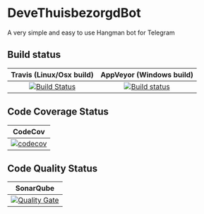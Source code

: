 # DeveThuisbezorgdBot
A very simple and easy to use Hangman bot for Telegram

## Build status

| Travis (Linux/Osx build) | AppVeyor (Windows build) |
|:------------------------:|:------------------------:|
| [![Build Status](https://travis-ci.org/devedse/DeveThuisbezorgdBot.svg?branch=master)](https://travis-ci.org/devedse/DeveThuisbezorgdBot) | [![Build status](https://ci.appveyor.com/api/projects/status/92vjclbg8770ds79?svg=true)](https://ci.appveyor.com/project/devedse/devethuisbezorgdbot) |

## Code Coverage Status

| CodeCov |
|:-------:|
| [![codecov](https://codecov.io/gh/devedse/DeveThuisbezorgdBot/branch/master/graph/badge.svg)](https://codecov.io/gh/devedse/DeveThuisbezorgdBot) |

## Code Quality Status

| SonarQube |
|:---------:|
| [![Quality Gate](https://sonarcloud.io/api/project_badges/measure?project=DeveThuisbezorgdBot&metric=alert_status)](https://sonarcloud.io/dashboard?id=DeveThuisbezorgdBot) |